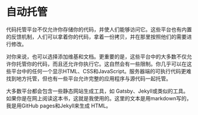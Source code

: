 # 自动托管

代码托管平台不仅允许你存储你的代码，并使人们能够访问它。这些平台也有内置的反馈机制，人们可以拿着你的代码，拿着一份拷贝，并在那里按照他们的需要进行修改。

对你来说，也可以选择添加维基和文档。更重要的是，这些平台中的大多数不仅允许你托管你的代码，而且还允许你执行它。这自然会有一些限制。你几乎可以在这些平台中的任何一个显示HTML、CSS和JavaScript。服务器端的可执行代码更难找到地方托管，但也有一些平台允许完整的应用程序与源代码一起托管。

大多数平台都会包含一些静态网站生成工具，如 Gatsby、Jekyll或类似的工具。如果你是在网上阅读这本书，这就是我使用的。这里的文本是用markdown写的，我是用GitHub pages和Jekyll来生成 HTML。